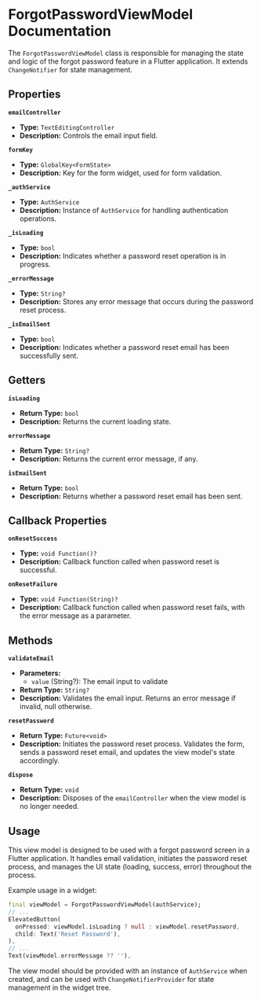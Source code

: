 

# ForgotPasswordViewModel Documentation

The `ForgotPasswordViewModel` class is responsible for managing the state and logic of the forgot password feature in a Flutter application. It extends `ChangeNotifier` for state management.

## Properties

**`emailController`**
- **Type:** `TextEditingController`
- **Description:** Controls the email input field.

**`formKey`**
- **Type:** `GlobalKey<FormState>`
- **Description:** Key for the form widget, used for form validation.

**`_authService`**
- **Type:** `AuthService`
- **Description:** Instance of `AuthService` for handling authentication operations.

**`_isLoading`**
- **Type:** `bool`
- **Description:** Indicates whether a password reset operation is in progress.

**`_errorMessage`**
- **Type:** `String?`
- **Description:** Stores any error message that occurs during the password reset process.

**`_isEmailSent`**
- **Type:** `bool`
- **Description:** Indicates whether a password reset email has been successfully sent.

## Getters

**`isLoading`**
- **Return Type:** `bool`
- **Description:** Returns the current loading state.

**`errorMessage`**
- **Return Type:** `String?`
- **Description:** Returns the current error message, if any.

**`isEmailSent`**
- **Return Type:** `bool`
- **Description:** Returns whether a password reset email has been sent.

## Callback Properties

**`onResetSuccess`**
- **Type:** `void Function()?`
- **Description:** Callback function called when password reset is successful.

**`onResetFailure`**
- **Type:** `void Function(String)?`
- **Description:** Callback function called when password reset fails, with the error message as a parameter.

## Methods

**`validateEmail`**
- **Parameters:**
  - `value` (String?): The email input to validate
- **Return Type:** `String?`
- **Description:** Validates the email input. Returns an error message if invalid, null otherwise.

**`resetPassword`**
- **Return Type:** `Future<void>`
- **Description:** Initiates the password reset process. Validates the form, sends a password reset email, and updates the view model's state accordingly.

**`dispose`**
- **Return Type:** `void`
- **Description:** Disposes of the `emailController` when the view model is no longer needed.

## Usage

This view model is designed to be used with a forgot password screen in a Flutter application. It handles email validation, initiates the password reset process, and manages the UI state (loading, success, error) throughout the process.

Example usage in a widget:

```dart
final viewModel = ForgotPasswordViewModel(authService);
// ...
ElevatedButton(
  onPressed: viewModel.isLoading ? null : viewModel.resetPassword,
  child: Text('Reset Password'),
),
// ...
Text(viewModel.errorMessage ?? ''),
```

The view model should be provided with an instance of `AuthService` when created, and can be used with `ChangeNotifierProvider` for state management in the widget tree.